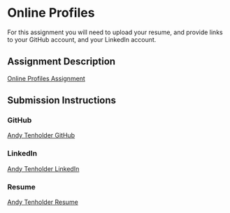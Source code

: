 # Online Profiles
For this assignment you will need to upload your resume, and provide links to your GitHub account, and your LinkedIn account.

## Assignment Description
[Online Profiles Assignment](https://education.launchcode.org/liftoff/assignments/online-profiles/)

## Submission Instructions

### GitHub
[Andy Tenholder GitHub](https://github.com/AndyTenholder)

### LinkedIn
[Andy Tenholder LinkedIn](https://www.linkedin.com/in/andytenholder/)

### Resume
[Andy Tenholder Resume](https://github.com/AndyTenholder/liftoff-assignments/blob/master/C1-Online_Profiles/Andrew%20Tenholder%20Resume%201-2018.pdf)
